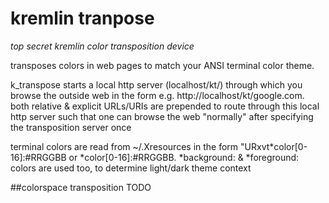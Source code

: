 # kremlin tranpose
*top secret kremlin color transposition device*

transposes colors in web pages to match your ANSI terminal color theme.

k_transpose starts a local http server (localhost/kt/) through which you browse the outside web in the form e.g. http://localhost/kt/google.com. both relative & explicit URLs/URIs are prepended to route through this local http server such that one can browse the web "normally" after specifying the transposition server once

terminal colors are read from ~/.Xresources in the form "URxvt*color[0-16]:#RRGGBB or *color[0-16]:#RRGGBB. *background: & *foreground: colors are used too, to determine light/dark theme context

##colorspace transposition
TODO
